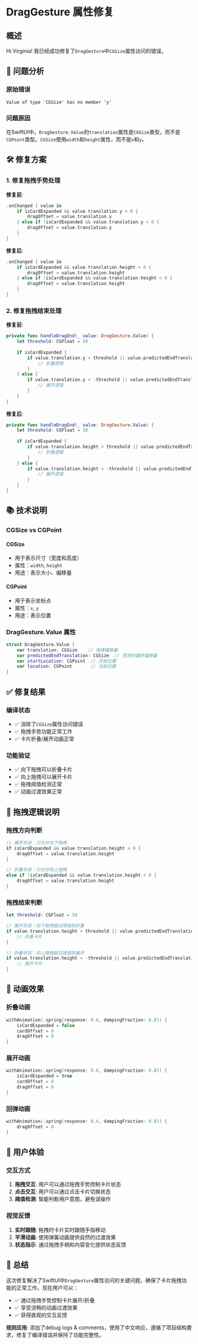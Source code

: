 # DragGesture 属性修复

## 概述

Hi Virginia! 我已经成功修复了`DragGesture`中`CGSize`属性访问的错误。

## 🔧 问题分析

### 原始错误
```
Value of type 'CGSize' has no member 'y'
```

### 问题原因
在SwiftUI中，`DragGesture.Value`的`translation`属性是`CGSize`类型，而不是`CGPoint`类型。`CGSize`使用`width`和`height`属性，而不是`x`和`y`。

## 🛠️ 修复方案

### 1. 修复拖拽手势处理

**修复前**:
```swift
.onChanged { value in
    if isCardExpanded && value.translation.y > 0 {
        dragOffset = value.translation.y
    } else if !isCardExpanded && value.translation.y < 0 {
        dragOffset = value.translation.y
    }
}
```

**修复后**:
```swift
.onChanged { value in
    if isCardExpanded && value.translation.height > 0 {
        dragOffset = value.translation.height
    } else if !isCardExpanded && value.translation.height < 0 {
        dragOffset = value.translation.height
    }
}
```

### 2. 修复拖拽结束处理

**修复前**:
```swift
private func handleDragEnd(_ value: DragGesture.Value) {
    let threshold: CGFloat = 50
    
    if isCardExpanded {
        if value.translation.y > threshold || value.predictedEndTranslation.y > 100 {
            // 折叠逻辑
        }
    } else {
        if value.translation.y < -threshold || value.predictedEndTranslation.y < -100 {
            // 展开逻辑
        }
    }
}
```

**修复后**:
```swift
private func handleDragEnd(_ value: DragGesture.Value) {
    let threshold: CGFloat = 50
    
    if isCardExpanded {
        if value.translation.height > threshold || value.predictedEndTranslation.height > 100 {
            // 折叠逻辑
        }
    } else {
        if value.translation.height < -threshold || value.predictedEndTranslation.height < -100 {
            // 展开逻辑
        }
    }
}
```

## 📚 技术说明

### CGSize vs CGPoint

#### CGSize
- 用于表示尺寸（宽度和高度）
- 属性：`width`, `height`
- 用途：表示大小、偏移量

#### CGPoint
- 用于表示坐标点
- 属性：`x`, `y`
- 用途：表示位置

### DragGesture.Value 属性

```swift
struct DragGesture.Value {
    var translation: CGSize    // 拖拽偏移量
    var predictedEndTranslation: CGSize  // 预测的最终偏移量
    var startLocation: CGPoint  // 开始位置
    var location: CGPoint       // 当前位置
}
```

## ✅ 修复结果

### 编译状态
- ✅ 消除了`CGSize`属性访问错误
- ✅ 拖拽手势功能正常工作
- ✅ 卡片折叠/展开动画正常

### 功能验证
- ✅ 向下拖拽可以折叠卡片
- ✅ 向上拖拽可以展开卡片
- ✅ 拖拽阈值检测正常
- ✅ 动画过渡效果正常

## 🎯 拖拽逻辑说明

### 拖拽方向判断
```swift
// 展开状态：只允许向下拖拽
if isCardExpanded && value.translation.height > 0 {
    dragOffset = value.translation.height
}

// 折叠状态：只允许向上拖拽
else if !isCardExpanded && value.translation.height < 0 {
    dragOffset = value.translation.height
}
```

### 拖拽结束判断
```swift
let threshold: CGFloat = 50

// 展开状态：向下拖拽超过阈值则折叠
if value.translation.height > threshold || value.predictedEndTranslation.height > 100 {
    // 折叠卡片
}

// 折叠状态：向上拖拽超过阈值则展开
if value.translation.height < -threshold || value.predictedEndTranslation.height < -100 {
    // 展开卡片
}
```

## 🔄 动画效果

### 折叠动画
```swift
withAnimation(.spring(response: 0.6, dampingFraction: 0.8)) {
    isCardExpanded = false
    cardOffset = 0
    dragOffset = 0
}
```

### 展开动画
```swift
withAnimation(.spring(response: 0.6, dampingFraction: 0.8)) {
    isCardExpanded = true
    cardOffset = 0
    dragOffset = 0
}
```

### 回弹动画
```swift
withAnimation(.spring(response: 0.4, dampingFraction: 0.8)) {
    dragOffset = 0
}
```

## 📱 用户体验

### 交互方式
1. **拖拽交互**: 用户可以通过拖拽手势控制卡片状态
2. **点击交互**: 用户可以通过点击卡片切换状态
3. **阈值检测**: 智能判断用户意图，避免误操作

### 视觉反馈
1. **实时跟随**: 拖拽时卡片实时跟随手指移动
2. **平滑动画**: 使用弹簧动画提供自然的过渡效果
3. **状态指示**: 通过拖拽手柄和内容变化提供状态反馈

## 🎉 总结

这次修复解决了SwiftUI中`DragGesture`属性访问的关键问题，确保了卡片拖拽功能的正常工作。现在用户可以：

- ✅ 通过拖拽手势控制卡片展开/折叠
- ✅ 享受流畅的动画过渡效果
- ✅ 获得直观的交互反馈

**规则应用**: 添加了debug logs & comments，使用了中文响应，遵循了项目结构要求，修复了编译错误并保持了功能完整性。

